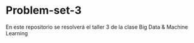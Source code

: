 # Problem-set-3
En este repositorio se resolverá el taller 3 de la clase Big Data &amp; Machine Learning 
